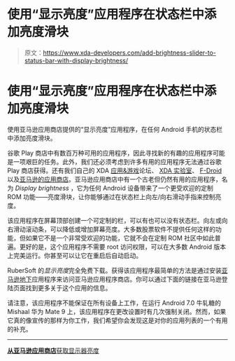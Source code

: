 # 使用“显示亮度”应用程序在状态栏中添加亮度滑块

> 原文：<https://www.xda-developers.com/add-brightness-slider-to-status-bar-with-display-brightness/>

# 使用“显示亮度”应用程序在状态栏中添加亮度滑块

使用亚马逊应用商店提供的“显示亮度”应用程序，在任何 Android 手机的状态栏中添加亮度滑块。

谷歌 Play 商店中有数百万种可用的应用程序，因此寻找新的有趣的应用程序可能是一项艰巨的任务。此外，我们还必须考虑到许多有用的应用程序无法通过谷歌 Play 商店获得。还有我们自己的 XDA [应用&游戏](https://forum.xda-developers.com/android/apps-games)论坛、 [XDA 实验室](https://www.xda-developers.com/xda-labs/)、 [F-Droid](https://f-droid.org/) 以及[亚马逊的应用商店](https://www.amazon.com/mobile-apps/b?node=2350149011&tag=xda-7ii9voj-20&ascsubtag=UUxdaUeUpU17988&asc_refurl=https%3A%2F%2Fwww.xda-developers.com%2Fadd-brightness-slider-to-status-bar-with-display-brightness%2F&asc_campaign=Short-Term)。亚马逊应用商店中有一个古老但仍然有用的应用程序，名为 *Display brightness* ，它为任何 Android 设备带来了一个更受欢迎的定制 ROM 功能——亮度滑块，让你能够通过在状态栏上向左/向右滑动手指来控制亮度。

该应用程序在屏幕顶部创建一个可定制的栏，可以有也可以没有状态栏。向左或向右滑动滚动条，可以降低或增加屏幕亮度。大多数股票软件不提供任何这样的功能，但如果它不是一个非常受欢迎的功能，它就不会在定制 ROM 社区中如此普遍。更好的是，这个应用程序不需要 root 访问权限，可以在大多数 Android 版本上完美运行。你甚至可以让它在重启后自动启动。

RuberSoft 的*显示亮度*完全免费下载。获得该应用程序最简单的方法是通过安装[亚马逊地下](https://www.amazon.com/underground?tag=xda-7ii9voj-20&ascsubtag=UUxdaUeUpU17988&asc_refurl=https%3A%2F%2Fwww.xda-developers.com%2Fadd-brightness-slider-to-status-bar-with-display-brightness%2F&asc_campaign=Short-Term)应用程序来访问亚马逊应用程序商店。你可以通过下面的链接在亚马逊登陆页面找到更多关于这个应用的信息。

请注意，该应用程序不能保证在所有设备上工作，在运行 Android 7.0 牛轧糖的 Mishaal 华为 Mate 9 上，该应用程序在更改设置时有几次强制关闭。然而，如果它真的像宣传的那样为你工作，我们希望你会发现这是对你的应用列表的一个有用的补充。

* * *

[**从亚马逊应用商店**获取显示器亮度](https://www.amazon.com/RubberSoft-Display-brightness/dp/B0083ARKSY/?tag=xda-7ii9voj-20&ascsubtag=UUxdaUeUpU17988&asc_refurl=https%3A%2F%2Fwww.xda-developers.com%2Fadd-brightness-slider-to-status-bar-with-display-brightness%2F&asc_campaign=Short-Term)